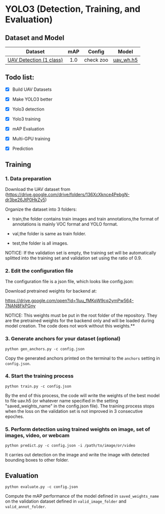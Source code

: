 # YOLO3 (Detection, Training, and Evaluation)

## Dataset and Model

Dataset | mAP |  Config | Model
:---:|:---:|:---:|:---:
[UAV Detection (1 class)](https://drive.google.com/drive/folders/136XcXknce4PebgN-dr3be26JtP0HkZy5) | 1.0 | check zoo |  [uav_wh.h5](https://drive.google.com/open?id=1KdtDmibwTvUViSGllOI7XEhO1FvG8h7d) 

## Todo list:
- [x] Build UAV Datasets
- [x] Make YOLO3 better
- [x] Yolo3 detection
- [x] Yolo3 training
- [x] mAP Evaluation
- [x] Multi-GPU training
- [x] Prediction


## Training

### 1. Data preparation 

Download the UAV dataset from  (https://drive.google.com/drive/folders/136XcXknce4PebgN-dr3be26JtP0HkZy5)

Organize the dataset into 3 folders:

+ train,the folder contains train images and train annotations,the format of annotations is mainly VOC format and YOLO format.

+ val,the folder is same as train folder.

+ test,the folder is all images.

NOTICE: If the validation set is empty, the training set will be automatically splitted into the training set and validation set using the ratio of 0.9.

### 2. Edit the configuration file
The configuration file is a json file, which looks like config.json:

Download pretrained weights for backend at:

https://drive.google.com/open?id=1Iuu_fMKqW9cq2ymPw564-7NAN8FkPGny

NOTICE: This weights must be put in the root folder of the repository. They are the pretrained weights for the backend only and will be loaded during model creation. The code does not work without this weights.**

### 3. Generate anchors for your dataset (optional)

`python gen_anchors.py -c config.json`

Copy the generated anchors printed on the terminal to the ```anchors``` setting in ```config.json```.

### 4. Start the training process

`python train.py -c config.json`

By the end of this process, the code will write the weights of the best model to file uav.h5 (or whatever name specified in the setting "saved_weights_name" in the config.json file). The training process stops when the loss on the validation set is not improved in 3 consecutive epoches.

### 5. Perform detection using trained weights on image, set of images, video, or webcam
`python predict.py -c config.json -i /path/to/image/or/video`

It carries out detection on the image and write the image with detected bounding boxes to other folder.

## Evaluation

`python evaluate.py -c config.json`

Compute the mAP performance of the model defined in `saved_weights_name` on the validation dataset defined in `valid_image_folder` and `valid_annot_folder`.

